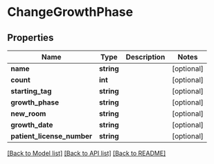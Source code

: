 # ChangeGrowthPhase

## Properties
Name | Type | Description | Notes
------------ | ------------- | ------------- | -------------
**name** | **string** |  | [optional] 
**count** | **int** |  | [optional] 
**starting_tag** | **string** |  | [optional] 
**growth_phase** | **string** |  | [optional] 
**new_room** | **string** |  | [optional] 
**growth_date** | **string** |  | [optional] 
**patient_license_number** | **string** |  | [optional] 

[[Back to Model list]](../../README.md#documentation-for-models) [[Back to API list]](../../README.md#documentation-for-api-endpoints) [[Back to README]](../../README.md)

